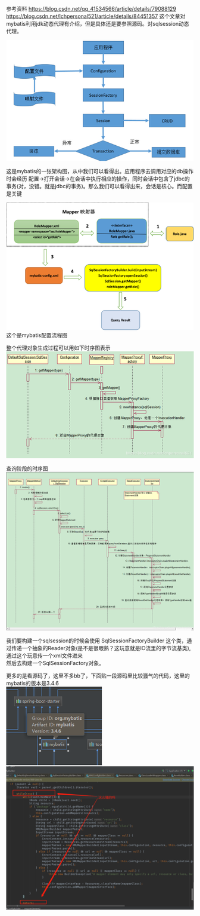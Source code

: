 参考资料 https://blog.csdn.net/qq_41534566/article/details/79088129
    https://blog.csdn.net/lchpersonal521/article/details/84451357
这个文章对mybatis利用jdk动态代理有介绍，但是具体还是要参照源码。对sqlsession动态代理。

![Image text](https://raw.githubusercontent.com/eatyu/javaMybatis/master/core/src/img/11182357_N86c.jpg)


这是mybatis的一张架构图，从中我们可以看得出。应用程序去调用对应的db操作时会经历 配置->打开会话->在会话中执行相应的操作，同时会话中包含了jdbc的事务(对，没错。就是jdbc的事务)。那么我们可以看得出来，会话是核心。而配置是关键  


![Image text](https://raw.githubusercontent.com/eatyu/javaMybatis/master/core/src/img/1352849-20180729204649421-1202779896.png)
这个是mybatis配置流程图


整个代理对象生成过程可以用如下时序图表示  
![Image text](https://raw.githubusercontent.com/eatyu/javaMybatis/master/core/src/img/2018112418124956.png)

查询阶段的时序图  
![Image text](https://raw.githubusercontent.com/eatyu/javaMybatis/master/core/src/img/20181124181343659.png)






我们要构建一个sqlsession的时候会使用 SqlSessionFactoryBuilder 这个类，通过传递一个抽象的Reader对象(是不是很眼熟？这玩意就是IO流里的字节流基类), 通过这个玩意传一个xml文件进来  
然后去构建一个SqlSessionFactory对象。  

更多的是看源码了，这里不多bb了，下面贴一段源码里比较骚气的代码，这里的mybatis的版本是3.4.6  
![Image text](https://raw.githubusercontent.com/eatyu/javaMybatis/master/core/src/img/mybatisversion.png)
![Image text](https://raw.githubusercontent.com/eatyu/javaMybatis/master/core/src/img/mybatis%E9%AA%9A%E6%B0%94%E4%BB%A3%E7%A0%81.png)